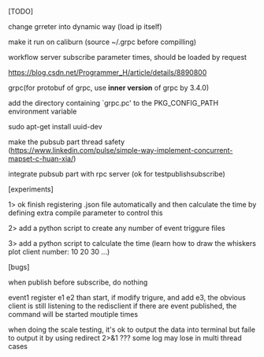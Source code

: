 [TODO]

change grreter into dynamic way (load ip itself)

make it run on caliburn (source ~/.grpc before compilling)

workflow server subscribe parameter times, should be loaded by request

[depedencies]:
protobuf
(https://blog.jeffli.me/blog/2016/12/08/install-protocol-buffer-from-source-in-centos-7/)
https://blog.csdn.net/Programmer_H/article/details/8890800

grpc(for protobuf of grpc, use **inner version** of grpc by 3.4.0)

add the directory containing `grpc.pc'
to the PKG_CONFIG_PATH environment variable


sudo apt-get install uuid-dev

make the pubsub part thread safety
(https://www.linkedin.com/pulse/simple-way-implement-concurrent-mapset-c-huan-xia/)

integrate pubsub part with rpc server (ok for testpublishsubscribe)

[experiments]

1> ok finish registering .json file automatically and then calculate the time 
by defining extra compile parameter to control this

2> add a python script to create any number of event triggure files

3> add a python script to calculate the time (learn how to draw the whiskers plot client number: 10 20 30 ...)

[bugs]

when publish before subscribe, do nothing

event1 register e1 e2 than start, if modify trigure, and add e3, the obvious client is still listening to the redisclient
if there are event published, the command will be started moutiple times

when doing the scale testing, it's ok to output the data into terminal but faile to output it by using redirect 2>&1 ???
some log may lose in multi thread cases